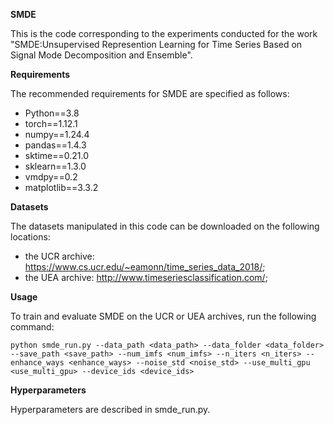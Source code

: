**SMDE**

This is the code corresponding to the experiments conducted for the work "SMDE:Unsupervised Represention Learning for Time Series Based on Signal Mode Decomposition and Ensemble".

**Requirements**

The recommended requirements for SMDE are specified as follows:

- Python==3.8
- torch==1.12.1
- numpy==1.24.4
- pandas==1.4.3
- sktime==0.21.0
- sklearn==1.3.0
- vmdpy==0.2
- matplotlib==3.3.2

**Datasets**

The datasets manipulated in this code can be downloaded on the following locations:

- the UCR archive: https://www.cs.ucr.edu/~eamonn/time_series_data_2018/;
- the UEA archive: http://www.timeseriesclassification.com/;

**Usage**

To train and evaluate SMDE on the UCR or UEA archives, run the following command:

`python smde_run.py --data_path <data_path> --data_folder <data_folder> --save_path <save_path> --num_imfs <num_imfs> --n_iters <n_iters> --enhance_ways <enhance_ways> --noise_std <noise_std> --use_multi_gpu <use_multi_gpu> --device_ids <device_ids>`

**Hyperparameters**

Hyperparameters are described in smde_run.py.